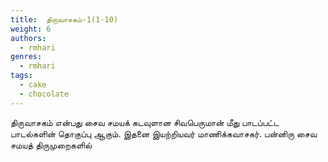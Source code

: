 ```yaml
---
title: 	திருவாசகம்-1(1-10)
weight: 6
authors:
  - rmhari
genres:
  - rmhari 
tags:
  - cake
  - chocolate
---
```


திருவாசகம் என்பது சைவ சமயக் கடவுளான சிவபெருமான் மீது பாடப்பட்ட பாடல்களின் தொகுப்பு ஆகும். இதனை இயற்றியவர் மாணிக்கவாசகர். பன்னிரு சைவ சமயத் திருமுறைகளில்